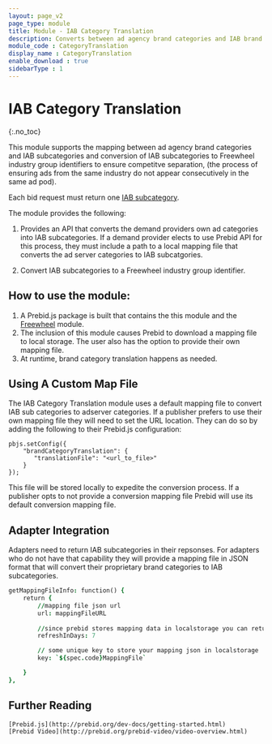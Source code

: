 ```yaml
---
layout: page_v2
page_type: module
title: Module - IAB Category Translation
description: Converts between ad agency brand categories and IAB brand categories.
module_code : CategoryTranslation
display_name : CategoryTranslation
enable_download : true
sidebarType : 1
---
```


# IAB Category Translation

{:.no_toc}

This module supports the mapping between ad agency brand categories and IAB subcategories and conversion of IAB subcategories to Freewheel industry group identifiers to ensure competitve separation, (the process of ensuring ads from the same industry do not appear consecutively in the same ad pod).  

Each bid request must return one [IAB subcategory](https://support.aerserv.com/hc/en-us/articles/207148516-List-of-IAB-Categories).

The module provides the following: 

1. Provides an API that converts the demand providers own ad categories into IAB subcategories. If a demand provider elects to use Prebid API for this process, they must include a path to a local mapping file that converts the ad server categories to IAB subcatgories. 

2. Convert IAB subcategories to a Freewheel industry group identifier.

## How to use the module:

1. A Prebid.js package is built that contains the this module and the [Freewheel]({site.github.url}}/dev-docs/module/freewheel.md) module.  
2. The inclusion of this module causes Prebid to download a mapping file to local storage. The user also has the option to provide their own mapping file. 
3. At runtime, brand category translation happens as needed. 


## Using A Custom Map File
The IAB Category Translation module uses a default mapping file to convert IAB sub categories to adserver categories. If a publisher prefers to use their own mapping file they will need to set the URL location. They can do so by adding the following to their Prebid.js configuration: 

```
pbjs.setConfig({
    "brandCategoryTranslation": {
       "translationFile": "<url_to_file>"
    }
});
```
This file will be stored locally to expedite the conversion process. If a publisher opts to not provide a conversion mapping file Prebid will use its default conversion mapping file. 

## Adapter Integration

Adapters need to return IAB subcategories in their repsonses. For adapters who do not have that capability they will provide a mapping file in JSON format that will convert their proprietary brand categories to IAB subcategories. 
```j
getMappingFileInfo: function() { 
	return { 
		//mapping file json url
		url: mappingFileURL
           
        //since prebid stores mapping data in localstorage you can return how many days until those values are updated.
        refreshInDays: 7

        // some unique key to store your mapping json in localstorage
        key: `${spec.code}MappingFile`

    }
},
```
## Further Reading

    [Prebid.js](http://prebid.org/dev-docs/getting-started.html)
    [Prebid Video](http://prebid.org/prebid-video/video-overview.html)







